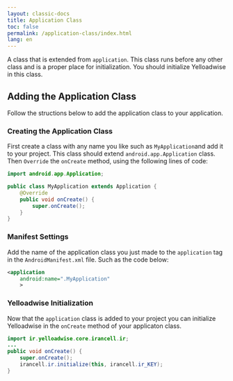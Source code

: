 ```yaml
---
layout: classic-docs
title: Application Class
toc: false
permalink: /application-class/index.html
lang: en
---
```


A class that is extended from `application`. This class runs before any other class and is a proper place for initialization. You should initialize Yelloadwise in this class.

## Adding the Application Class
Follow the structions below to add the application class to your application.

### Creating the Application Class
First create a class with any name you like such as `MyApplication`and add it to your project. This class should extend `android.app.Application` class. Then `Override` the `onCreate` method, using the following lines of code:

```java
import android.app.Application;

public class MyApplication extends Application {
    @Override
    public void onCreate() {
        super.onCreate();
    }
}
```

### Manifest Settings
Add the name of the application class you just made to the `application` tag in the `AndroidManifest.xml` file. Such as the code below:

```xml
<application
    android:name=".MyApplication"
    >
```

### Yelloadwise Initialization
Now that the `application` class is added to your project you can initialize Yelloadwise in the `onCreate` method of your applicaton class.

```java
import ir.yelloadwise.core.irancell.ir;
...
public void onCreate() {
    super.onCreate();
    irancell.ir.initialize(this, irancell.ir_KEY);
}
```
